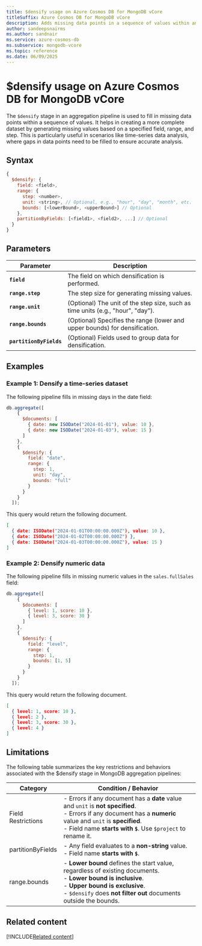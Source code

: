 ```yaml
---
title: $densify usage on Azure Cosmos DB for MongoDB vCore
titleSuffix: Azure Cosmos DB for MongoDB vCore
description: Adds missing data points in a sequence of values within an array or collection.
author: sandeepsnairms
ms.author: sandnair
ms.service: azure-cosmos-db
ms.subservice: mongodb-vcore
ms.topic: reference
ms.date: 06/09/2025
---
```


# $densify usage on Azure Cosmos DB for MongoDB vCore

The `$densify` stage in an aggregation pipeline is used to fill in missing data points within a sequence of values. It helps in creating a more complete dataset by generating missing values based on a specified field, range, and step. This is particularly useful in scenarios like time-series data analysis, where gaps in data points need to be filled to ensure accurate analysis.

## Syntax

```javascript
{
  $densify: {
    field: <field>,
    range: {
      step: <number>,
      unit: <string>, // Optional, e.g., "hour", "day", "month", etc.
      bounds: [<lowerBound>, <upperBound>] // Optional
    },
    partitionByFields: [<field1>, <field2>, ...] // Optional
  }
}
```

## Parameters  

| Parameter | Description |
| --- | --- |
| **`field`** | The field on which densification is performed. |
| **`range.step`** | The step size for generating missing values. |
| **`range.unit`** | (Optional) The unit of the step size, such as time units (e.g., "hour", "day"). |
| **`range.bounds`** | (Optional) Specifies the range (lower and upper bounds) for densification. |
| **`partitionByFields`** | (Optional) Fields used to group data for densification. |

## Examples

### Example 1: Densify a time-series dataset

The following pipeline fills in missing days in the date field:

```javascript
db.aggregate([
    {
      $documents: [
        { date: new ISODate("2024-01-01"), value: 10 },
        { date: new ISODate("2024-01-03"), value: 15 }
      ]
    },
    {
      $densify: {
        field: "date",
        range: {
          step: 1,
          unit: "day",
          bounds: "full"
        }
      }
    }
  ]);
```
This query would return the following document.
```json
[
  { date: ISODate("2024-01-01T00:00:00.000Z"), value: 10 },
  { date: ISODate("2024-01-02T00:00:00.000Z") },
  { date: ISODate("2024-01-03T00:00:00.000Z"), value: 15 }
]

```

### Example 2: Densify numeric data

The following pipeline fills in missing numeric values in the `sales.fullSales` field:

```javascript
db.aggregate([
    {
      $documents: [
        { level: 1, score: 10 },
        { level: 3, score: 30 }
      ]
    },
    {
      $densify: {
        field: "level",
        range: {
          step: 1,
          bounds: [1, 5] 
        }
      }
    }
  ]);
```
This query would return the following document.
```json
[
  { level: 1, score: 10 },
  { level: 2 },
  { level: 3, score: 30 },
  { level: 4 }
]
```


## Limitations

The following table summarizes the key restrictions and behaviors associated with the $densify stage in MongoDB aggregation pipelines:

| Category               | Condition / Behavior                                                                                                                                         |
|------------------------|--------------------------------------------------------------------------------------------------------------------------------------------------------------|
| Field Restrictions     | - Errors if any document has a **date** value and `unit` is **not specified**. <br> - Errors if any document has a **numeric** value and `unit` is **specified**. <br> - Field name **starts with `$`**. Use `$project` to rename it. |
| partitionByFields      | - Any field evaluates to a **non-string** value. <br> - Field name **starts with `$`**.                                                                      |
| range.bounds           | - **Lower bound** defines the start value, regardless of existing documents. <br> - **Lower bound is inclusive**. <br> - **Upper bound is exclusive**. <br> - `$densify` does **not filter out** documents outside the bounds. |


## Related content

[!INCLUDE[Related content](../includes/related-content.md)]
